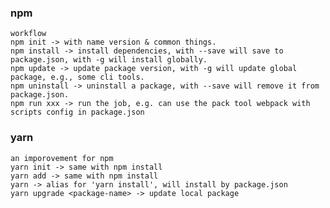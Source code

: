 ### npm 
    
    workflow
    npm init -> with name version & common things.
    npm install -> install dependencies, with --save will save to package.json, with -g will install globally.
    npm update -> update package version, with -g will update global package, e.g., some cli tools.
    npm uninstall -> uninstall a package, with --save will remove it from package.json.
    npm run xxx -> run the job, e.g. can use the pack tool webpack with scripts config in package.json 

### yarn 

    an imporovement for npm
    yarn init -> same with npm install
    yarn add -> same with npm install
    yarn -> alias for 'yarn install', will install by package.json
    yarn upgrade <package-name> -> update local package

